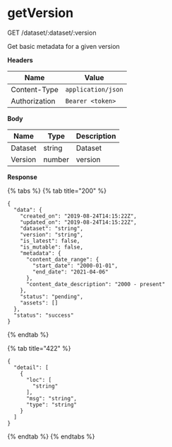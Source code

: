 # getVersion

GET /dataset/:dataset/:version

Get basic metadata for a given version

**Headers**

| Name          | Value              |
| ------------- | ------------------ |
| Content-Type  | `application/json` |
| Authorization | `Bearer <token>`   |

**Body**

| Name    | Type   | Description |
| ------- | ------ | ----------- |
| Dataset | string | Dataset     |
| Version | number | version     |

**Response**

{% tabs %}
{% tab title="200" %}
```
{
  "data": {
    "created_on": "2019-08-24T14:15:22Z",
    "updated_on": "2019-08-24T14:15:22Z",
    "dataset": "string",
    "version": "string",
    "is_latest": false,
    "is_mutable": false,
    "metadata": {
      "content_date_range": {
        "start_date": "2000-01-01",
        "end_date": "2021-04-06"
      },
      "content_date_description": "2000 - present"
    },
    "status": "pending",
    "assets": []
  },
  "status": "success"
}
```
{% endtab %}

{% tab title="422" %}
```
{
  "detail": [
    {
      "loc": [
        "string"
      ],
      "msg": "string",
      "type": "string"
    }
  ]
}
```
{% endtab %}
{% endtabs %}
